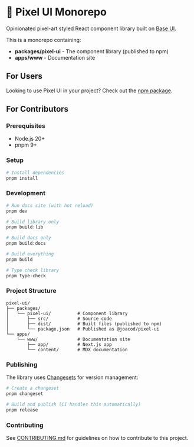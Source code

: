 # 👾 Pixel UI Monorepo

Opinionated pixel-art styled React component library built on [Base UI](https://base-ui.com).

This is a monorepo containing:

- **packages/pixel-ui** - The component library (published to npm)
- **apps/www** - Documentation site

## For Users

Looking to use Pixel UI in your project? Check out the [npm package](https://www.npmjs.com/package/@joacod/pixel-ui).

## For Contributors

### Prerequisites

- Node.js 20+
- pnpm 9+

### Setup

```bash
# Install dependencies
pnpm install
```

### Development

```bash
# Run docs site (with hot reload)
pnpm dev

# Build library only
pnpm build:lib

# Build docs only
pnpm build:docs

# Build everything
pnpm build

# Type check library
pnpm type-check
```

### Project Structure

```
pixel-ui/
├── packages/
│   └── pixel-ui/          # Component library
│       ├── src/           # Source code
│       ├── dist/          # Built files (published to npm)
│       └── package.json   # Published as @joacod/pixel-ui
└── apps/
    └── www/               # Documentation site
        ├── app/           # Next.js app
        └── content/       # MDX documentation
```

### Publishing

The library uses [Changesets](https://github.com/changesets/changesets) for version management:

```bash
# Create a changeset
pnpm changeset

# Build and publish (CI handles this automatically)
pnpm release
```

### Contributing

See [CONTRIBUTING.md](CONTRIBUTING.md) for guidelines on how to contribute to this project.

